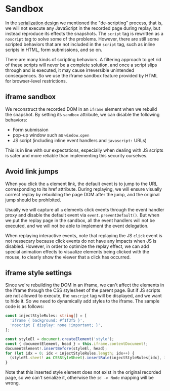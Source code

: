 # Sandbox

In the [serialization design](./serialization.md) we mentioned the "de-scripting" process, that is, we will not execute any JavaScript in the recorded page during replay, but instead reproduce its effects the snapshots. The `script` tag is rewritten as a `noscript` tag to solve some of the problems. However, there are still some scripted behaviors that are not included in the `script` tag, such as inline scripts in HTML, form submissions, and so on.

There are many kinds of scripting behaviors. A filtering approach to get rid of these scripts will never be a complete solution, and once a script slips through and is executed, it may cause irreversible unintended consequences. So we use the iframe sandbox feature provided by HTML for browser-level restrictions.

## iframe sandbox

We reconstruct the recorded DOM in an `iframe` element when we rebuild the snapshot. By setting its `sandbox` attribute, we can disable the following behaviors:

- Form submission
- pop-up window such as `window.open`
- JS script (including inline event handlers and `javascript:` URLs)

This is in line with our expectations, especially when dealing with JS scripts is safer and more reliable than implementing this security ourselves.

## Avoid link jumps

When you click the `a` element link, the default event is to jump to the URL corresponding to its href attribute. During replaying, we will ensure visually correct replay by rebuilding the page DOM after the jump, and the original jump should be prohibited.

Usually we will capture all `a` elements click events through the event handler proxy and disable the default event via `event.preventDefault()`. But when we put the replay page in the sandbox, all the event handlers will not be executed, and we will not be able to implement the event delegation.

When replaying interactive events, note that replaying the JS `click` event is not nessecary because click events do not have any impacts when JS is disabled. However, in order to optimize the replay effect, we can add special animation effects to visualize elements being clicked with the mouse, to clearly show the viewer that a click has occurred.

## iframe style settings

Since we're rebuilding the DOM in an iframe, we can't affect the elements in the iframe through the CSS stylesheet of the parent page. But if JS scripts are not allowed to execute, the `noscript` tag will be displayed, and we want to hide it. So we need to dynamically add styles to the iframe. The sample code is as follows:

```typescript
const injectStyleRules: string[] = [
  'iframe { background: #f1f3f5 }',
  'noscript { display: none !important; }',
];

const styleEl = document.createElement('style');
const { documentElement, head } = this.iframe.contentDocument!;
documentElement!.insertBefore(styleEl, head);
for (let idx = 0; idx < injectStyleRules.length; idx++) {
  (styleEl.sheet! as CSSStyleSheet).insertRule(injectStyleRules[idx], idx);
}
```

Note that this inserted style element does not exist in the original recorded page, so we can't serialize it, otherwise the `id -> Node` mapping will be wrong.
